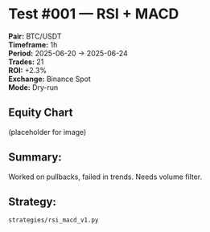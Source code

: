 # Test #001 — RSI + MACD

**Pair:** BTC/USDT  
**Timeframe:** 1h  
**Period:** 2025-06-20 → 2025-06-24  
**Trades:** 21  
**ROI:** +2.3%  
**Exchange:** Binance Spot  
**Mode:** Dry-run

## Equity Chart
(placeholder for image)

## Summary:
Worked on pullbacks, failed in trends. Needs volume filter.

## Strategy:
`strategies/rsi_macd_v1.py`
